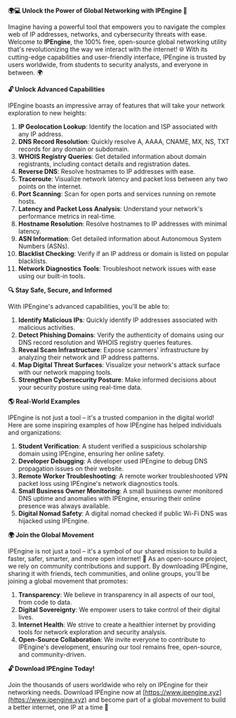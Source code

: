 **🌍💻 Unlock the Power of Global Networking with IPEngine 🚀**

Imagine having a powerful tool that empowers you to navigate the complex web of IP addresses, networks, and cybersecurity threats with ease. Welcome to **IPEngine**, the 100% free, open-source global networking utility that's revolutionizing the way we interact with the internet! 🌐 With its cutting-edge capabilities and user-friendly interface, IPEngine is trusted by users worldwide, from students to security analysts, and everyone in between. 🌍

**🔓 Unlock Advanced Capabilities**

IPEngine boasts an impressive array of features that will take your network exploration to new heights:

1. **IP Geolocation Lookup**: Identify the location and ISP associated with any IP address.
2. **DNS Record Resolution**: Quickly resolve A, AAAA, CNAME, MX, NS, TXT records for any domain or subdomain.
3. **WHOIS Registry Queries**: Get detailed information about domain registrants, including contact details and registration dates.
4. **Reverse DNS**: Resolve hostnames to IP addresses with ease.
5. **Traceroute**: Visualize network latency and packet loss between any two points on the internet.
6. **Port Scanning**: Scan for open ports and services running on remote hosts.
7. **Latency and Packet Loss Analysis**: Understand your network's performance metrics in real-time.
8. **Hostname Resolution**: Resolve hostnames to IP addresses with minimal latency.
9. **ASN Information**: Get detailed information about Autonomous System Numbers (ASNs).
10. **Blacklist Checking**: Verify if an IP address or domain is listed on popular blacklists.
11. **Network Diagnostics Tools**: Troubleshoot network issues with ease using our built-in tools.

**🔍 Stay Safe, Secure, and Informed**

With IPEngine's advanced capabilities, you'll be able to:

1. **Identify Malicious IPs**: Quickly identify IP addresses associated with malicious activities.
2. **Detect Phishing Domains**: Verify the authenticity of domains using our DNS record resolution and WHOIS registry queries features.
3. **Reveal Scam Infrastructure**: Expose scammers' infrastructure by analyzing their network and IP address patterns.
4. **Map Digital Threat Surfaces**: Visualize your network's attack surface with our network mapping tools.
5. **Strengthen Cybersecurity Posture**: Make informed decisions about your security posture using real-time data.

**🌎 Real-World Examples**

IPEngine is not just a tool – it's a trusted companion in the digital world! Here are some inspiring examples of how IPEngine has helped individuals and organizations:

1. **Student Verification**: A student verified a suspicious scholarship domain using IPEngine, ensuring her online safety.
2. **Developer Debugging**: A developer used IPEngine to debug DNS propagation issues on their website.
3. **Remote Worker Troubleshooting**: A remote worker troubleshooted VPN packet loss using IPEngine's network diagnostics tools.
4. **Small Business Owner Monitoring**: A small business owner monitored DNS uptime and anomalies with IPEngine, ensuring their online presence was always available.
5. **Digital Nomad Safety**: A digital nomad checked if public Wi-Fi DNS was hijacked using IPEngine.

**🌍 Join the Global Movement**

IPEngine is not just a tool – it's a symbol of our shared mission to build a faster, safer, smarter, and more open internet! 🚀 As an open-source project, we rely on community contributions and support. By downloading IPEngine, sharing it with friends, tech communities, and online groups, you'll be joining a global movement that promotes:

1. **Transparency**: We believe in transparency in all aspects of our tool, from code to data.
2. **Digital Sovereignty**: We empower users to take control of their digital lives.
3. **Internet Health**: We strive to create a healthier internet by providing tools for network exploration and security analysis.
4. **Open-Source Collaboration**: We invite everyone to contribute to IPEngine's development, ensuring our tool remains free, open-source, and community-driven.

**🔓 Download IPEngine Today!**

Join the thousands of users worldwide who rely on IPEngine for their networking needs. Download IPEngine now at [https://www.ipengine.xyz](https://www.ipengine.xyz) and become part of a global movement to build a better internet, one IP at a time 🚀